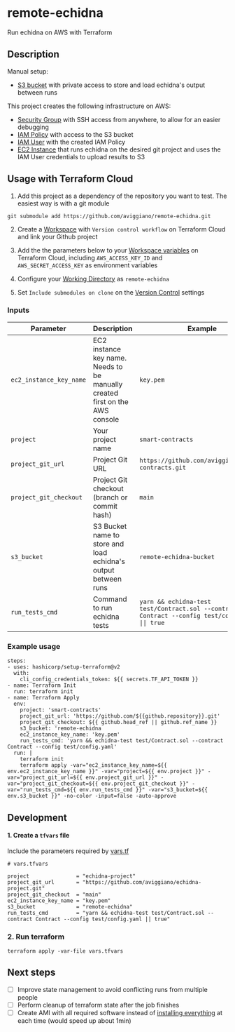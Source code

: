 # remote-echidna

Run echidna on AWS with Terraform

## Description

Manual setup:

- [S3 bucket](./terraform/s3_bucket.tf) with private access to store and load echidna's output between runs

This project creates the following infrastructure on AWS:

- [Security Group](./terraform/security_group.tf) with SSH access from anywhere, to allow for an easier debugging
- [IAM Policy](./terraform/iam_user.tf) with access to the S3 bucket
- [IAM User](./terraform/iam_user.tf) with the created IAM Policy
- [EC2 Instance](./terraform/ec2_instance.tf) that runs echidna on the desired git project and uses the IAM User credentials to upload results to S3

## Usage with Terraform Cloud

1. Add this project as a dependency of the repository you want to test. The easiest way is with a git module

```
git submodule add https://github.com/aviggiano/remote-echidna.git
```

2. Create a [Workspace](https://app.terraform.io/app/YOUR_ORG/workspaces/new) with `Version control workflow` on Terraform Cloud and link your Github project

3. Add the the parameters below to your [Workspace variables](https://app.terraform.io/app/YOUR_ORG/workspaces/YOUR_WORKSPACE/variables) on Terraform Cloud, including `AWS_ACCESS_KEY_ID` and `AWS_SECRET_ACCESS_KEY` as environment variables

4. Configure your [Working Directory](https://app.terraform.io/app/YOUR_ORG/workspaces/YOUR_WORKSPACE/settings/general) as `remote-echidna`

5. Set `Include submodules on clone` on the [Version Control](https://app.terraform.io/app/YOUR_ORG/workspaces/YOUR_WORKSPACE/settings/version-control) settings

### Inputs

| Parameter               | Description                                                                  | Example                                                                                          | Required |
| ----------------------- | ---------------------------------------------------------------------------- | ------------------------------------------------------------------------------------------------ | -------- |
| `ec2_instance_key_name` | EC2 instance key name. Needs to be manually created first on the AWS console | `key.pem`                                                                                        | Yes      |
| `project`               | Your project name                                                            | `smart-contracts`                                                                                | Yes      |
| `project_git_url`       | Project Git URL                                                              | `https://github.com/aviggiano/smart-contracts.git`                                               | Yes      |
| `project_git_checkout`  | Project Git checkout (branch or commit hash)                                 | `main`                                                                                           | Yes      |
| `s3_bucket`             | S3 Bucket name to store and load echidna's output between runs               | `remote-echidna-bucket`                                                                          | Yes      |
| `run_tests_cmd`         | Command to run echidna tests                                                 | `yarn && echidna-test test/Contract.sol --contract Contract --config test/config.yaml \|\| true` | Yes      |

### Example usage

```
steps:
- uses: hashicorp/setup-terraform@v2
  with:
    cli_config_credentials_token: ${{ secrets.TF_API_TOKEN }}
- name: Terraform Init
  run: terraform init
- name: Terraform Apply
  env:
    project: 'smart-contracts'
    project_git_url: 'https://github.com/${{github.repository}}.git'
    project_git_checkout: ${{ github.head_ref || github.ref_name }}
    s3_bucket: 'remote-echidna
    ec2_instance_key_name: 'key.pem'
    run_tests_cmd: 'yarn && echidna-test test/Contract.sol --contract Contract --config test/config.yaml'
  run: |
    terraform init
    terraform apply -var="ec2_instance_key_name=${{ env.ec2_instance_key_name }}" -var="project=${{ env.project }}" -var="project_git_url=${{ env.project_git_url }}" -var="project_git_checkout=${{ env.project_git_checkout }}" -var="run_tests_cmd=${{ env.run_tests_cmd }}" -var="s3_bucket=${{ env.s3_bucket }}" -no-color -input=false -auto-approve
```

## Development

#### 1. Create a `tfvars` file

Include the parameters required by [vars.tf](./terraform/vars.tf)

```
# vars.tfvars

project               = "echidna-project"
project_git_url       = "https://github.com/aviggiano/echidna-project.git"
project_git_checkout  = "main"
ec2_instance_key_name = "key.pem"
s3_bucket             = "remote-echidna"
run_tests_cmd         = "yarn && echidna-test test/Contract.sol --contract Contract --config test/config.yaml || true"
```

### 2. Run terraform

```
terraform apply -var-file vars.tfvars
```

## Next steps

- [ ] Improve state management to avoid conflicting runs from multiple people
- [ ] Perform cleanup of terraform state after the job finishes
- [ ] Create AMI with all required software instead of [installing everything](./terraform/user_data.tftpl) at each time (would speed up about 1min)
